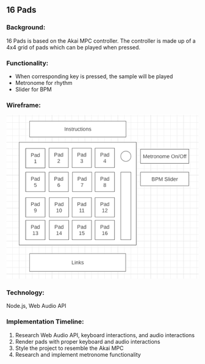 ## 16 Pads

### Background:
16 Pads is based on the Akai MPC controller. The controller is made up of a 4x4 grid of pads which can be played when pressed.

### Functionality:
<ul>
    <li>When corresponding key is pressed, the sample will be played</li>
    <li>Metronome for rhythm</li>
    <li>Slider for BPM</li>
</ul>

### Wireframe:
<img src="https://github.com/thedaebu/16pads/blob/main/wireframe.png"></img>

### Technology:
Node.js, Web Audio API

### Implementation Timeline:
<ol>
    <li>Research Web Audio API, keyboard interactions, and audio interactions</li>
    <li>Render pads with proper keyboard and audio interactions</li>
    <li>Style the project to resemble the Akai MPC</li>
    <li>Research and implement metronome functionality</li>
</ol>
